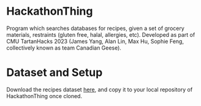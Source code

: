 # HackathonThing
Program which searches databases for recipes, given a set of grocery materials, restraints (gluten free, halal, allergies, etc).
Developed as part of CMU TartanHacks 2023 (James Yang, Alan Lin, Max Hu, Sophie Feng, collectively known as team Canadian Geese).

# Dataset and Setup
Download the recipes dataset [here](https://drive.google.com/file/d/1RrCHyl7BqPEDS33FRhFzN9RawMB18S7e/view?usp=sharing), and copy it to your local repository of HackathonThing once cloned.
